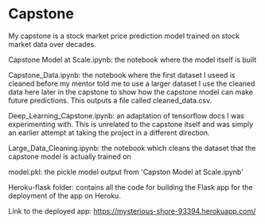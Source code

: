 # Capstone

My capstone is a stock market price prediction model trained on stock market data over decades.

Capstone Model at Scale.ipynb: the notebook where the model itself is built

Capstone_Data.ipynb: the notebook where the first dataset I useed is cleaned before my mentor told me to use a larger dataset 
I use the cleaned data here later in the capstone to show how the capstone model can make future predictions.
This outputs a file called cleaned_data.csv.

Deep_Learning_Capstone.ipynb: an adaptation of tensorflow docs I was experimenting with.
This is unrelated to the capstone itself and was simply an earlier attempt at taking the project in a different direction.

Large_Data_Cleaning.ipynb: the notebook which cleans the dataset that the capstone model is actually trained on

model.pkl: the pickle model output from 'Capston Model at Scale.ipynb'

Heroku-flask folder: contains all the code for building the Flask app for the deployment of the app on Heroku.


Link to the deployed app: 
https://mysterious-shore-93394.herokuapp.com/
